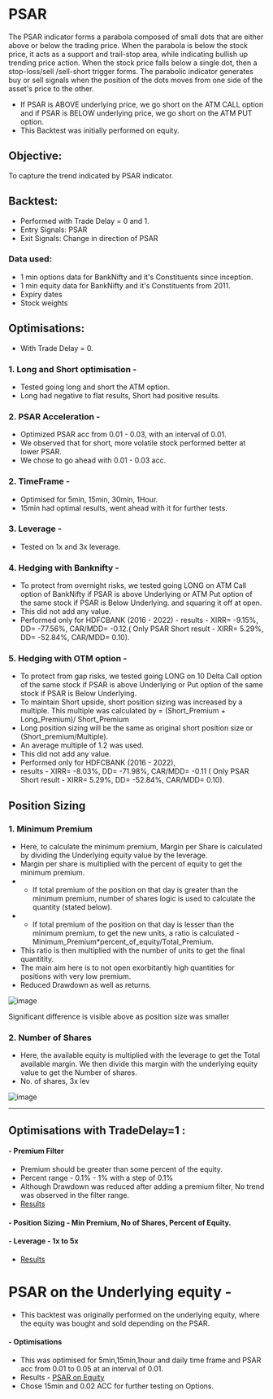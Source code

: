 # PSAR

The PSAR indicator forms a parabola composed of small dots that are either above or below the trading price. When the parabola is below the stock price, it acts as a support and trail-stop area, while indicating bullish up trending price action. When the stock price falls below a single dot, then a stop-loss/sell /sell-short trigger forms.
The parabolic indicator generates buy or sell signals when the position of the dots moves from one side of the asset's price to the other.

- If PSAR is ABOVE underlying price, we go short on the ATM CALL option and if PSAR is BELOW underlying price, we go short on the ATM PUT option.
- This Backtest was initially performed on equity.

## Objective:
To capture the trend indicated by PSAR indicator.

## Backtest:
- Performed with Trade Delay = 0 and 1.
- Entry Signals: PSAR
- Exit Signals: Change in direction of PSAR
### Data used:
- 1 min options data for BankNifty and it's Constituents since inception.
- 1 min equity data for BankNifty and it's Constituents from 2011.
- Expiry dates
- Stock weights


## Optimisations:

- With Trade Delay = 0.

### 1. Long and Short optimisation - 
- Tested going long and short the ATM option.
- Long had negative to flat results, Short had positive results.

### 2. PSAR Acceleration - 
- Optimized PSAR acc from 0.01 - 0.03, with an interval of 0.01.
- We observed that for short, more volatile stock performed better at lower PSAR.
- We chose to go ahead with 0.01 - 0.03 acc.

### 2. TimeFrame - 
- Optimised for 5min, 15min, 30min, 1Hour.
- 15min had optimal results, went ahead with it for further tests.

### 3. Leverage -
- Tested on 1x and 3x leverage.

### 4. Hedging with Banknifty -
- To protect from overnight risks, we tested going LONG on ATM Call option of BankNifty if PSAR is above Underlying or ATM Put option of the same stock if PSAR is Below Underlying. and squaring it off at open.
- This did not add any value.
- Performed only for HDFCBANK (2016 - 2022) -
  results - XIRR= -9.15%, DD= -77.56%, CAR/MDD= -0.12.( Only PSAR Short result - XIRR= 5.29%, DD= -52.84%, CAR/MDD= 0.10).

### 5. Hedging with OTM option -
- To protect from gap risks,  we tested going LONG on 10 Delta Call option of the same stock if PSAR is above Underlying or Put option of the same stock if PSAR is Below Underlying.
- To maintain Short upside, short position sizing was increased by a multiple. This multiple was calculated by = (Short_Premium + Long_Premium)/ Short_Premium
- Long position sizing will be the same as original short position size or (Short_premium/Multiple).
- An average multiple of 1.2 was used.
- This did not add any value.
- Performed only for HDFCBANK (2016 - 2022), 
- results - XIRR= -8.03%, DD= -71.98%, CAR/MDD= -0.11 ( Only PSAR Short result - XIRR= 5.29%, DD= -52.84%, CAR/MDD= 0.10).




## Position Sizing 


### 1. Minimum Premium
- Here, to calculate the minimum premium, Margin per Share is calculated by dividing the Underlying equity value by the leverage.
- Margin per share is multiplied with the percent of equity to get the minimum premium.
- - If total premium of the position on that day is greater than the minimum premium, number of shares logic is used to calculate the quantity (stated below).
- - If total premium of the position on that day is lesser than the minimum premium, to get the new units, a ratio is calculated -                  
     Minimum_Premium*percent_of_equity/Total_Premium.
- This ratio is then multiplied with the number of units to get the final quantitity.
- The main aim here is to not open exorbitantly high quantities for positions with very low premium.
- Reduced Drawdown as well as returns.

![image](https://user-images.githubusercontent.com/111041920/235865623-88df411d-1fcd-4c51-80ba-6b45d4f821a5.png)

Significant difference is visible above as position size was smaller

 
### 2. Number of Shares
- Here, the available equity is multiplied with the leverage to get the Total available margin. We then divide this margin with the underlying equity value to get the Number of shares. 
- No. of shares, 3x lev

![image](https://user-images.githubusercontent.com/111041920/235865287-0a83da60-cf32-4cb4-8e64-bfceaab5a242.png)





-----

## Optimisations with TradeDelay=1 :
#### - Premium Filter
- Premium should be greater than some percent of the equity.
- Percent range - 0.1% - 1% with a step of 0.1%
- Although Drawdown was reduced after adding a premium filter, No trend was observed in the filter range.
- [Results](https://github.com/qodeinvestments/Swan-Documentation/tree/main/Systems/PSAR%20Stock%20Options/results/Optimisations%20done%20with%20trade%20delay%3D1/2.%20Optimizing%20Premium%20by%20Underlying%20Price)

#### - Position Sizing - Min Premium, No of Shares, Percent of Equity.

#### - Leverage - 1x to 5x
- [Results](https://github.com/qodeinvestments/Swan-Documentation/tree/main/Systems/PSAR%20Stock%20Options/results/Optimisations%20done%20with%20trade%20delay%3D1/Optimizing%20leverage%20on%20all%20stocks)

# PSAR on the Underlying equity - 
- This backtest was originally performed on the underlying equity, where the equity was bought and sold depending on the PSAR.
#### - Optimisations 
- This was optimised for 5min,15min,1hour and daily time frame and PSAR acc from 0.01 to 0.05 at an interval of 0.01.
- Results - [PSAR on Equity](https://github.com/qodeinvestments/Swan-Documentation/tree/main/Systems/PSAR%20Stock%20Options/results/PSAR%20on%20equity)
- Chose 15min and 0.02 ACC for further testing on Options.

